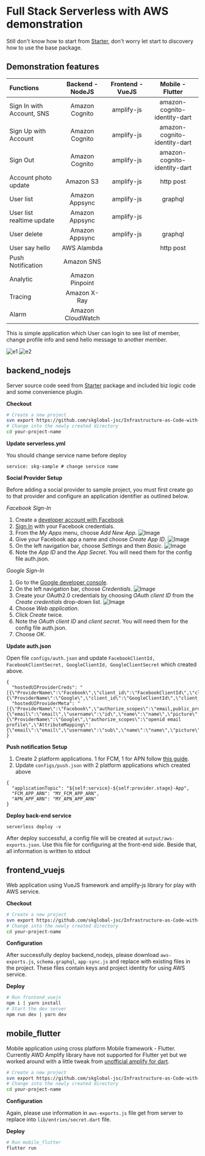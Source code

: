 # Full Stack Serverless with AWS demonstration

Still don't know how to start from [Starter](https://github.com/skglobal-jsc/Infrastructure-as-Code-with-AWS/tree/master/starter), don't worry let start to discovery how to use the base package.

## Demonstration features

|Functions|Backend - NodeJS|Frontend - VueJS|Mobile - Flutter|
|:--|:-:|:-:|:-:|
|Sign In with Account, SNS|Amazon Cognito|amplify-js|amazon-cognito-identity-dart|
|Sign Up with Account|Amazon Cognito|amplify-js|amazon-cognito-identity-dart|
|Sign Out|Amazon Cognito|amplify-js|amazon-cognito-identity-dart|
|Account photo update|Amazon S3|amplify-js|http post|
|User list|Amazon Appsync|amplify-js|graphql|
|User list realtime update|Amazon Appsync|amplify-js|
|User delete|Amazon Appsync|amplify-js|graphql|
|User say hello|AWS Alambda||http post
|Push Notification|Amazon SNS|||
|Analytic|Amazon Pinpoint|||
|Tracing|Amazon X-Ray|||
|Alarm|Amazon CloudWatch|||

This is simple application which User can login to see list of member, change profile info and send hello message to another member.

![e1](../raw/example_1.png)
![e2](../raw/example_2.png)

## backend_nodejs

Server source code seed from [Starter](https://github.com/skglobal-jsc/Infrastructure-as-Code-with-AWS/tree/master/starter) package and included biz logic code and some convenience plugin.

**Checkout**

```sh
# Create a new project
svn export https://github.com/skglobal-jsc/Infrastructure-as-Code-with-AWS/trunk/exmple/backend_nodejs your-project-name
# Change into the newly created directory
cd your-project-name
```

**Update serverless.yml**

You should change service name before deploy

```
service: skg-sample # change service name
```

**Social Provider Setup**

Before adding a social provider to sample project, you must first create go to that provider and configure an application identifier as outlined below.

_Facebook Sign-In_

1. Create a [developer account with Facebook](https://developers.facebook.com/docs/facebook-login)
2. [Sign In](https://developers.facebook.com/) with your Facebook credentials.
3. From the *My Apps* menu, choose *Add New App*.
![Image](../raw/facebook1.png)
4. Give your Facebook app a name and choose *Create App ID*.
![Image](../raw/facebook2.png)
5. On the left navigation bar, choose *Settings* and then *Basic*.
![Image](../raw/facebook3.png)
6. Note the *App ID* and the *App Secret*. You will need them for the config file auth.json.

_Google Sign-In_

1. Go to the [Google developer console](https://console.developers.google.com).
2. On the left navigation bar, choose *Credentials*.
![Image](../raw/google5.png)
3. Create your OAuth2.0 credentials by choosing *OAuth client ID* from the *Create credentials* drop-down list.
![Image](../raw/google6.png)
4. Choose *Web application*.
5. Click *Create* twice.
6. Note the *OAuth client ID* and *client secret*. You will need them for the config file auth.json.
7. Choose *OK*.

**Update auth.json**

Open file `configs/auth.json` and update `FacebookClientId, FacebookClientSecret, GoogleClientId, GoogleClientSecret` which created above.

```
{
  "hostedUIProviderCreds": "[{\"ProviderName\":\"Facebook\",\"client_id\":\"FacebookClientId\",\"client_secret\":\"FacebookClientSecret\"},{\"ProviderName\":\"Google\",\"client_id\":\"GoogleClientId\",\"client_secret\":\"GoogleClientSecret\"}]",
  "hostedUIProviderMeta": "[{\"ProviderName\":\"Facebook\",\"authorize_scopes\":\"email,public_profile\",\"AttributeMapping\":{\"email\":\"email\",\"username\":\"id\",\"name\":\"name\",\"picture\":\"cover\"}},{\"ProviderName\":\"Google\",\"authorize_scopes\":\"openid email profile\",\"AttributeMapping\":{\"email\":\"email\",\"username\":\"sub\",\"name\":\"name\",\"picture\":\"picture\"}}]"
}
```

**Push notification Setup**

1. Create 2 platform applications. 1 for FCM, 1 for APN follow [this guide](https://docs.aws.amazon.com/sns/latest/dg/sns-mobile-application-as-subscriber.html).
2. Update `configs/push.json` with 2 platform applications which created above
```
{
  "applicationTopic": "${self:service}-${self:provider.stage}-App",
  "FCM_APP_ARN": "MY_FCM_APP_ARN",
  "APN_APP_ARN": "MY_APN_APP_ARN"
}
```

**Deploy back-end service**

```
serverless deploy -v
```
After deploy successful, a config file will be created at `output/aws-exports.json`. Use this file for configuring at the front-end side. Beside that, all information is written to stdout

## frontend_vuejs

Web application using VueJS framework and amplify-js library for play with AWS service.

**Checkout**

```sh
# Create a new project
svn export https://github.com/skglobal-jsc/Infrastructure-as-Code-with-AWS/trunk/exmple/frontend_vuejs your-project-name
# Change into the newly created directory
cd your-project-name
```

**Configuration**

After successfully deploy backend_nodejs, please download `aws-exports.js`, `schema.graphql`, `app-sync.js` and replace with existing files in the project. These files contain keys and project identity for using AWS service.

**Deploy**

```sh
# Run frontend_vuejs
npm i | yarn install
# Start the dev server
npm run dev | yarn dev
```

## mobile_flutter

Mobile application using cross platform Mobile framework - Flutter. Currently AWD Amplify library have not supported for Flutter yet but we worked around with a little tweak from [unofficial amplify for dart](https://github.com/skglobal-jsc/amazon-cognito-identity-dart-with-sns-sign-in).

```sh
# Create a new project
svn export https://github.com/skglobal-jsc/Infrastructure-as-Code-with-AWS/trunk/exmple/mobile_flutter your-project-name
# Change into the newly created directory
cd your-project-name
```

**Configuration**

Again, please use information in `aws-exports.js` file get from server to replace into `lib/entries/secret.dart` file.

**Deploy**

```sh
# Run mobile_flutter
flutter run
```